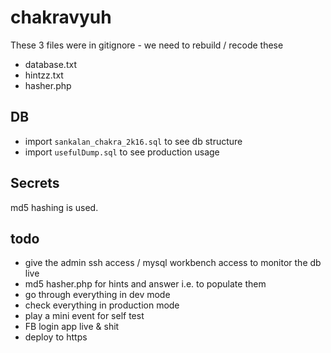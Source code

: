 # chakravyuh

These 3 files were in gitignore -
we need to rebuild / recode these

- database.txt
- hintzz.txt
- hasher.php

## DB

- import `sankalan_chakra_2k16.sql` to see db structure
- import `usefulDump.sql` to see production usage

## Secrets

md5 hashing is used.

## todo

- give the admin ssh access / mysql workbench access to monitor the db live
- md5 hasher.php for hints and answer i.e. to populate them
- go through everything in dev mode
- check everything in production mode
- play a mini event for self test
- FB login app live & shit
- deploy to https